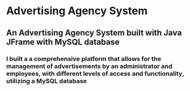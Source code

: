 # Advertising Agency System
<h2>An Advertising Agency System built with Java JFrame with MySQL database</h3>

<h3>I built a a comprehensive platform that allows for the management of advertisements by an administrator and employees, with different levels of access and functionality, utilizing a MySQL database</h3>
